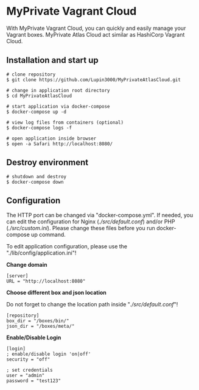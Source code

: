 # MyPrivate Vagrant Cloud

With MyPrivate Vagrant Cloud, you can quickly and easily manage your Vagrant boxes. MyPrivate Atlas Cloud act similar as HashiCorp Vagrant Cloud.

## Installation and start up

```shell
# clone repository
$ git clone https://github.com/Lupin3000/MyPrivateAtlasCloud.git

# change in application root directory
$ cd MyPrivateAtlasCloud

# start application via docker-compose
$ docker-compose up -d

# view log files from containers (optional)
$ docker-compose logs -f

# open application inside browser
$ open -a Safari http://localhost:8080/
```

## Destroy environment

```shell
# shutdown and destroy
$ docker-compose down
```

## Configuration

The HTTP port can be changed via "docker-compose.yml". If needed, you can edit the configuration for Nginx (_./src/default.conf_) and/or PHP (_./src/custom.ini_). Please change these files before you run docker-compose up command.

To edit application configuration, please use the "./lib/config/application.ini"! 

**Change domain**

```
[server]
URL = "http://localhost:8080"
```

**Choose different box and json location**

Do not forget to change the location path inside "_./src/default.conf_"!

```
[repository]
box_dir = "/boxes/bin/"
json_dir = "/boxes/meta/"
```

**Enable/Disable Login**

```
[login]
; enable/disable login 'on|off'
security = "off"

; set credentials
user = "admin"
password = "test123"
```
